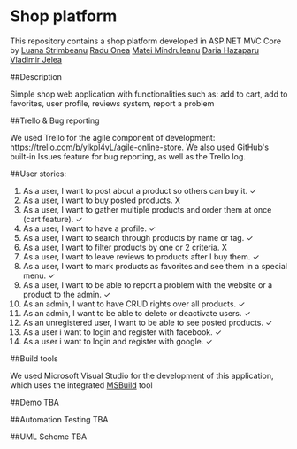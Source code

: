 # Shop platform
This repository contains a shop platform developed in ASP.NET MVC Core by [Luana Strimbeanu](https://github.com/st-lu) [Radu Onea](https://github.com/Onea-Radu) [Matei Mindruleanu](https://github.com/M4731) [Daria Hazaparu](https://github.com/dariahazaparu) [Vladimir Jelea](https://github.com/vladirares)

##Description

Simple shop web application with functionalities such as: add to cart, add to favorites, user profile, reviews system, report a problem

##Trello & Bug reporting

We used Trello for the agile component of development: https://trello.com/b/ylkpl4vL/agile-online-store. We also used GitHub's built-in Issues feature for bug reporting, as well as the Trello log.

##User stories:

1. As a user, I want to post about a product so others can buy it. ✓
2. As a user, I want to buy posted products. X
3. As a user, I want to gather multiple products and order them at once (cart feature). ✓
4. As a user, I want to have a profile. ✓
5. As a user, I want to search through products by name or tag. ✓
6. As a user, I want to filter products by one or 2 criteria. X
7. As a user, I want to leave reviews to products after I buy them. ✓
8. As a user, I want to mark products as favorites and see them in a special menu. ✓
9. As a user, I want to be able to report a problem with the website or a product to the admin. ✓
10. As an admin, I want to have CRUD rights over all products. ✓
11. As an admin, I want to be able to delete or deactivate users. ✓
12. As an unregistered user, I want to be able to see posted products. ✓
13. As a user i want to login and register with facebook. ✓
14. As a user i want to login and register with google. ✓

##Build tools

We used Microsoft Visual Studio for the development of this application, which uses the integrated [MSBuild](https://docs.microsoft.com/en-us/visualstudio/msbuild/msbuild?view=vs-2019) tool

##Demo
TBA

##Automation Testing
TBA

##UML Scheme
TBA
